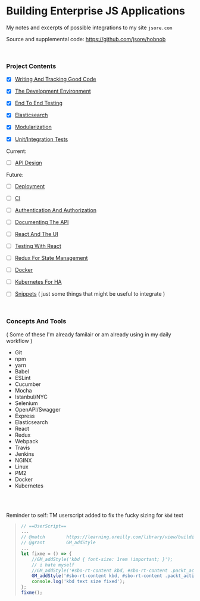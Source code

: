 # Building Enterprise JS Applications

My notes and excerpts of possible integrations to my site `jsore.com`

Source and supplemental code: https://github.com/jsore/hobnob

<br>

### Project Contents

- [x] [Writing And Tracking Good Code](https://github.com/jsore/notes/blob/master/v2/enterprise-js/writing-and-tracking-good-code.md)

- [x] [The Development Environment](https://github.com/jsore/notes/blob/master/v2/enterprise-js/the-development-environment.md)

- [x] [End To End Testing](https://github.com/jsore/notes/blob/master/v2/enterprise-js/end-to-end-testing.md)

- [x] [Elasticsearch](https://github.com/jsore/notes/blob/master/v2/enterprise-js/elasticsearch.md)

- [x] [Modularization](https://github.com/jsore/notes/blob/master/v2/enterprise-js/modularization.md)

- [x] [Unit/Integration Tests](https://github.com/jsore/notes/blob/master/v2/enterprise-js/unit-integration-tests.md)

Current:

- [ ] [API Design](https://github.com/jsore/notes/blob/master/v2/enterprise-js/api-design.md)

Future:

- [ ] [Deployment](https://github.com/jsore/notes/blob/master/v2/enterprise-js/deployment.md)

- [ ] [CI](https://github.com/jsore/notes/blob/master/v2/enterprise-js/ci.md)

- [ ] [Authentication And Authorization](https://github.com/jsore/notes/blob/master/v2/enterprise-js/authentication-authorization.md)

- [ ] [Documenting The API](https://github.com/jsore/notes/blob/master/v2/enterprise-js/document-api.md)

- [ ] [React And The UI](https://github.com/jsore/notes/blob/master/v2/enterprise-js/react-ui.md)

- [ ] [Testing With React](https://github.com/jsore/notes/blob/master/v2/enterprise-js/testing-react.md)

- [ ] [Redux For State Management](https://github.com/jsore/notes/blob/master/v2/enterprise-js/redux-state-management.md)

- [ ] [Docker](https://github.com/jsore/notes/blob/master/v2/enterprise-js/docker.md)

- [ ] [Kubernetes For HA](https://github.com/jsore/notes/blob/master/v2/enterprise-js/kubernetes.md)

- [ ] [Snippets](https://github.com/jsore/notes/blob/master/v2/enterprise-js/snippets.md) ( just some things that might be useful to integrate )

<br>

### Concepts And Tools

( Some of these I'm already familair or am already using in my daily workflow )

- Git
- npm
- yarn
- Babel
- ESLint
- Cucumber
- Mocha
- Istanbul/NYC
- Selenium
- OpenAPI/Swagger
- Express
- Elasticsearch
- React
- Redux
- Webpack
- Travis
- Jenkins
- NGINX
- Linux
- PM2
- Docker
- Kubernetes

<br><br>

Reminder to self: TM userscript added to fix the fucky sizing for `kbd` text
> ```javascript
> // ==UserScript==
> ...
> // @match        https://learning.oreilly.com/library/view/building-enterprise-javascript/*
> // @grant        GM_addStyle
> ...
> let fixme = () => {
>     //GM_addStyle('kbd { font-size: 1rem !important; }');
>     // i hate myself
>     //GM_addStyle('#sbo-rt-content kbd, #sbo-rt-content .packt_action { font-size: 13pt !important; }');
>     GM_addStyle('#sbo-rt-content kbd, #sbo-rt-content .packt_action { font-size: 13pt !important; } #sbo-rt-content a, #sbo-rt-content .packt_url { font-size: 11pt; }');
>     console.log('kbd text size fixed');
> };
> fixme();
> ```
